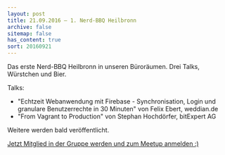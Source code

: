 ```yaml
---
layout: post
title: 21.09.2016 – 1. Nerd-BBQ Heilbronn
archive: false
sitemap: false
has_content: true
sort: 20160921
---
```


Das erste Nerd-BBQ Heilbronn in unseren Büroräumen. Drei Talks, Würstchen und Bier.

Talks:

* "Echtzeit Webanwendung mit Firebase - Synchronisation, Login und granulare Benutzerrechte in 30 Minuten" von Felix Ebert, weddian.de
* "From Vagrant to Production" von Stephan Hochdörfer, bitExpert AG

Weitere werden bald veröffentlicht.

[Jetzt Mitglied in der Gruppe werden und zum Meetup anmelden :)](http://www.meetup.com/de-DE/Nerd-BBQ-Heilbronn/)
